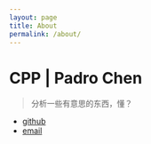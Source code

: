 ```yaml
---
layout: page
title: About
permalink: /about/
---
```




# CPP | Padro Chen

> 分析一些有意思的东西，懂？

- [github](https://github.com/ppchen2)
- [email](cpp9527@live.com)